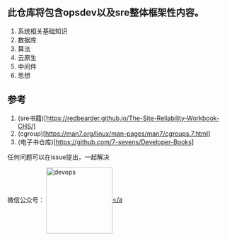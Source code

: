 ## 此仓库将包含opsdev以及sre整体框架性内容。
1. 系统相关基础知识
2. 数据库
3. 算法
4. 云原生
5. 中间件
6. 思想


## 参考
1. (sre书籍)[https://redbearder.github.io/The-Site-Reliability-Workbook-CHS/]
2. (cgroup)[https://man7.org/linux/man-pages/man7/cgroups.7.html]
3. (电子书仓库)[https://github.com/7-sevens/Developer-Books]






任何问题可以在issue提出，一起解决




微信公众号：
<a href="https://www.aiopsclub.com" target="_blank"><img src="https://www.aiopsclub.com/images/wxqrcode.jpg" alt="devops" height="150" align="center"/></a